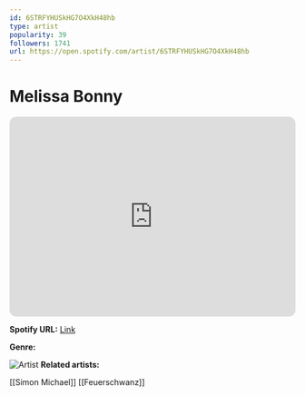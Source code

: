 ```yaml
---
id: 6STRFYHUSkHG7O4XkH48hb
type: artist
popularity: 39
followers: 1741
url: https://open.spotify.com/artist/6STRFYHUSkHG7O4XkH48hb
---
```

# Melissa Bonny

<iframe style="border-radius:12px" src="https://open.spotify.com/embed/artist/6STRFYHUSkHG7O4XkH48hb" width="100%" height="352" frameBorder="0" allowfullscreen="" allow="autoplay; clipboard-write; encrypted-media; fullscreen; picture-in-picture" loading="lazy"></iframe>

**Spotify URL:** [Link](https://open.spotify.com/artist/6STRFYHUSkHG7O4XkH48hb)

**Genre:** 

![Artist](https://i.scdn.co/image/ab6761610000e5eb6b0472dd39283a06e76e55ff)
**Related artists:**

[[Simon Michael]]
[[Feuerschwanz]]
